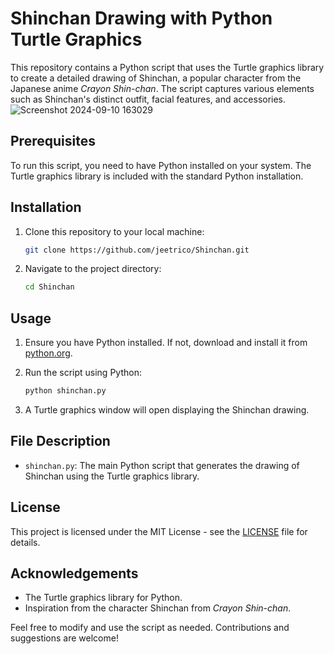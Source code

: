 # Shinchan Drawing with Python Turtle Graphics

This repository contains a Python script that uses the Turtle graphics library to create a detailed drawing of Shinchan, a popular character from the Japanese anime *Crayon Shin-chan*. The script captures various elements such as Shinchan's distinct outfit, facial features, and accessories.
![Screenshot 2024-09-10 163029](https://github.com/user-attachments/assets/7eedc6a0-2d28-4a09-85b2-f98281d58487)

## Prerequisites

To run this script, you need to have Python installed on your system. The Turtle graphics library is included with the standard Python installation.

## Installation

1. Clone this repository to your local machine:

    ```bash
    git clone https://github.com/jeetrico/Shinchan.git
    ```

2. Navigate to the project directory:

    ```bash
    cd Shinchan
    ```

## Usage

1. Ensure you have Python installed. If not, download and install it from [python.org](https://www.python.org/).

2. Run the script using Python:

    ```bash
    python shinchan.py
    ```

3. A Turtle graphics window will open displaying the Shinchan drawing.

## File Description

- `shinchan.py`: The main Python script that generates the drawing of Shinchan using the Turtle graphics library.

## License

This project is licensed under the MIT License - see the [LICENSE](LICENSE) file for details.

## Acknowledgements

- The Turtle graphics library for Python.
- Inspiration from the character Shinchan from *Crayon Shin-chan*.

Feel free to modify and use the script as needed. Contributions and suggestions are welcome!

